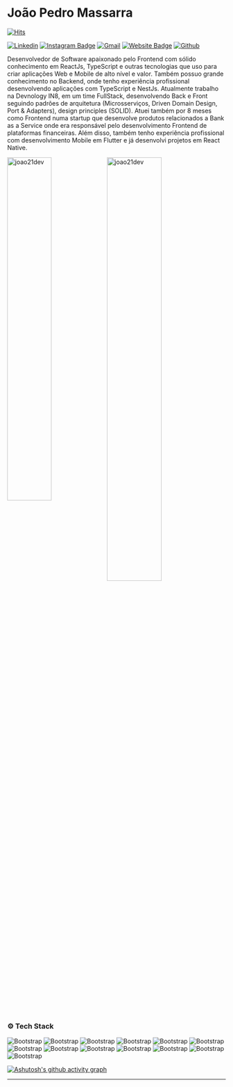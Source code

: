 # João Pedro Massarra

[![Hits](https://hits.seeyoufarm.com/api/count/incr/badge.svg?url=https%3A%2F%2Fgithub.com%2Fjoao21dev%2Fjoao21dev&count_bg=%2379C83D&title_bg=%23555555&icon=&icon_color=%23E7E7E7&title=Profile+Views&edge_flat=false)](https://hits.seeyoufarm.com)

[![Linkedin](https://img.shields.io/badge/-LinkedIn-blue?style=flat&logo=Linkedin&logoColor=white)](https://www.linkedin.com/in/joao21dev/)
[![Instagram Badge](https://img.shields.io/badge/-Instagram-purple?logo=instagram&logoColor=white&link=https://instagram.com/jo_massarra/)](https://www.instagram.com/jo_massarra)
[![Gmail](https://img.shields.io/badge/-Gmail-c14438?style=flat&logo=Gmail&logoColor=white)](mailto:joao21dev@gmail.com)
[![Website Badge](https://img.shields.io/badge/-Website-c14438?style=flat&logo=Google-Chrome&logoColor=white&link=https://pedrojoaodev.com)](https://pedrojoaodev.com)
[![Github](https://img.shields.io/github/followers/joao21dev?label=Follow&style=social)](https://github.com/joao21dev)

Desenvolvedor de Software apaixonado pelo Frontend com sólido conhecimento em ReactJs, TypeScript e outras tecnologias que uso para criar aplicações Web e Mobile de alto nível e valor. Também possuo grande conhecimento no Backend, onde tenho experiência profissional desenvolvendo aplicações com TypeScript e NestJs. Atualmente trabalho na Devnology IN8, em um time FullStack, desenvolvendo Back e Front seguindo padrões de arquitetura (Microsserviços, Driven Domain Design, Port & Adapters), design principles (SOLID). Atuei também por 8 meses como Frontend numa startup que desenvolve produtos relacionados a Bank as a Service onde era responsável pelo desenvolvimento Frontend de plataformas financeiras. Além disso, também tenho experiência profissional com desenvolvimento Mobile em Flutter e já desenvolvi projetos em React Native.

<div>
  <img width="45%" align="left" src="https://github-readme-stats.vercel.app/api/top-langs?username=joao21dev&show_icons=true&locale=en&layout=compact" alt="joao21dev" />
  <img width="50%"  src="https://github-readme-streak-stats.herokuapp.com/?user=joao21dev&" alt="joao21dev" />
</div>&nbsp;

### ⚙️ Tech Stack

![Bootstrap](https://img.shields.io/badge/--%20Typescript/Javascript-05122A?style=flat-square&logo=--Typescript/Javascript&color=353535) ![Bootstrap](https://img.shields.io/badge/-CSS%20%28Material%20UI%2C%20Chakra%20UI%2C%20Styled%20Components%20e%20Tailwind%29-05122A?style=flat-square&logo=CSS-(Material-UI,-Chakra-UI,-Styled-Components-e-Tailwind)&color=353535) ![Bootstrap](https://img.shields.io/badge/-ReactJS%20%28com%20Redux%2C%20Zustand%20e%20ContextAPI%29-05122A?style=flat-square&logo=ReactJS-(com-Redux,-Zustand-e-ContextAPI)&color=353535) ![Bootstrap](https://img.shields.io/badge/-NextJS-05122A?style=flat-square&logo=NextJS&color=353535) ![Bootstrap](https://img.shields.io/badge/-Rest%20API%20e%20GraphQL-05122A?style=flat-square&logo=Rest-API-e-GraphQL&color=353535) ![Bootstrap](https://img.shields.io/badge/-NodeJS%20%28com%20NestJS%20e%20TypeORM%29-05122A?style=flat-square&logo=NodeJS-(com-NestJS-e-TypeORM)&color=353535) ![Bootstrap](https://img.shields.io/badge/-MySQL/PostgreSQL-05122A?style=flat-square&logo=MySQL/PostgreSQL&color=353535) ![Bootstrap](https://img.shields.io/badge/-Docker-05122A?style=flat-square&logo=Docker&color=353535) ![Bootstrap](https://img.shields.io/badge/-Git%20%28Github%20e%20Gitlab%29-05122A?style=flat-square&logo=Git-(Github-e-Gitlab)&color=353535) ![Bootstrap](https://img.shields.io/badge/-Testes%20Unit%C3%A1rios%20%28Jest%29-05122A?style=flat-square&logo=Testes-Unitários-(Jest)&color=353535) ![Bootstrap](https://img.shields.io/badge/-Arquitetura%20Limpa-05122A?style=flat-square&logo=Arquitetura-Limpa&color=353535) ![Bootstrap](https://img.shields.io/badge/-SOLID-05122A?style=flat-square&logo=SOLID&color=353535) ![Bootstrap](https://img.shields.io/badge/-SCRUM%20%28Jira%20e%20CLickup%29-05122A?style=flat-square&logo=SCRUM-(Jira-e-CLickup)&color=353535)



[![Ashutosh's github activity graph](https://github-readme-activity-graph.cyclic.app/graph?username=joao21dev&theme=react)](https://github.com/ashutosh00710/github-readme-activity-graph)

---
